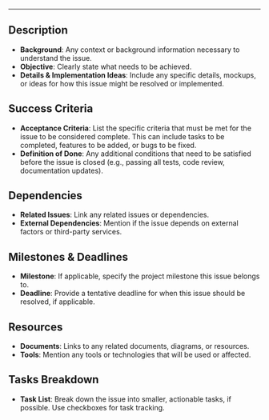 ---
## Description
- **Background**: Any context or background information necessary to understand the issue.
- **Objective**: Clearly state what needs to be achieved.
- **Details & Implementation Ideas**: Include any specific details, mockups, or ideas for how this issue might be resolved or implemented.

## Success Criteria
- **Acceptance Criteria**: List the specific criteria that must be met for the issue to be considered complete. This can include tasks to be completed, features to be added, or bugs to be fixed.
- **Definition of Done**: Any additional conditions that need to be satisfied before the issue is closed (e.g., passing all tests, code review, documentation updates).

## Dependencies
- **Related Issues**: Link any related issues or dependencies.
- **External Dependencies**: Mention if the issue depends on external factors or third-party services.

## Milestones & Deadlines
- **Milestone**: If applicable, specify the project milestone this issue belongs to.
- **Deadline**: Provide a tentative deadline for when this issue should be resolved, if applicable.

## Resources
- **Documents**: Links to any related documents, diagrams, or resources.
- **Tools**: Mention any tools or technologies that will be used or affected.

## Tasks Breakdown
- **Task List**: Break down the issue into smaller, actionable tasks, if possible. Use checkboxes for task tracking.

